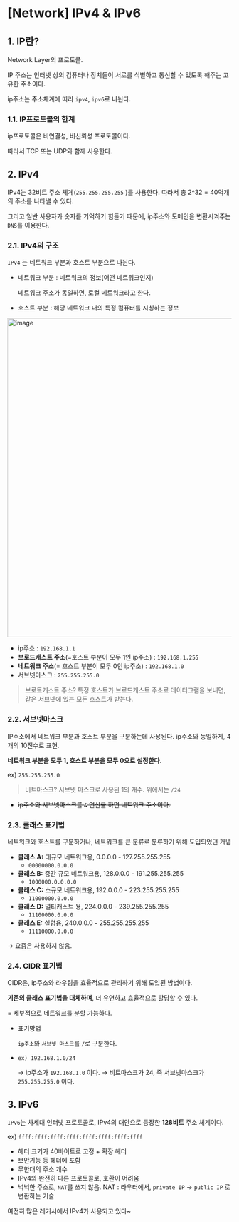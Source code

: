 # [Network] IPv4 & IPv6

## 1. IP란?

Network Layer의 프로토콜.

IP 주소는 인터넷 상의 컴퓨터나 장치들이 서로를 식별하고 통신할 수 있도록 해주는 고유한 주소이다.

ip주소는 주소체계에 따라 `ipv4`, `ipv6`로 나뉜다.

### 1.1. IP프로토콜의 한계

ip프로토콜은 비연결성, 비신뢰성 프로토콜이다.

따라서 TCP 또는 UDP와 함께 사용한다.

## 2. IPv4

IPv4는 32비트 주소 체계(`255.255.255.255` )를 사용한다. 따라서 총 2^32 = 40억개의 주소를 나타낼 수 있다.

그리고 일반 사용자가 숫자를 기억하기 힘들기 때문에, ip주소와 도메인을 변환시켜주는 `DNS`를 이용한다.

### 2.1. IPv4의 구조

`IPv4` 는 네트워크 부분과 호스트 부분으로 나뉜다.

- 네트워크 부분 : 네트워크의 정보(어떤 네트워크인지)
    
    네트워크 주소가 동일하면, 로컬 네트워크라고 한다.
    
- 호스트 부분 : 해당 네트워크 내의 특정 컴퓨터를 지칭하는 정보

<img width="715" alt="image" src="https://github.com/user-attachments/assets/fd64f451-a4e2-4eb5-84ad-1a6ed8d985fd">

- ip주소 : `192.168.1.1`
- **브로드캐스트 주소**(=호스트 부분이 모두 1인 ip주소) : `192.168.1.255`
- **네트워크 주소**(= 호스트 부분이 모두 0인 ip주소) : `192.168.1.0`
- 서브넷마스크 : `255.255.255.0`

> 브로트캐스트 주소?
특정 호스트가 브로드캐스트 주소로 데이터그램을 보내면, 같은 서브넷에 있는 모든 호스트가 받는다.
> 

### 2.2. 서브넷마스크

IP주소에서 네트워크 부분과 호스트 부분을 구분하는데 사용된다. ip주소와 동일하게, 4개의 10진수로 표현.

**네트워크 부분을 모두 1, 호스트 부분을 모두 0으로 설정한다.**

ex) `255.255.255.0`

> 비트마스크?
서브넷 마스크로 사용된 1의 개수. 위에서는 `/24`
> 
- ~~ip주소와 서브넷마스크를 `&` 연산을 하면 네트워크 주소이다.~~

### 2.3. 클래스 표기법

네트워크와 호스트를 구분하거나, 네트워크를 큰 분류로 분류하기 위해 도입되었던 개념

- **클래스 A:** 대규모 네트워크용, 0.0.0.0 - 127.255.255.255
    - `00000000.0.0.0`
- **클래스 B:** 중간 규모 네트워크용, 128.0.0.0 - 191.255.255.255
    - `1000000.0.0.0.0`
- **클래스 C:** 소규모 네트워크용, 192.0.0.0 - 223.255.255.255
    - `11000000.0.0.0`
- **클래스 D:** 멀티캐스트 용, 224.0.0.0 - 239.255.255.255
    - `11100000.0.0.0`
- **클래스 E:** 실험용, 240.0.0.0 - 255.255.255.255
    - `11110000.0.0.0`

→ 요즘은 사용하지 않음.

### 2.4. CIDR 표기법

CIDR은, ip주소와 라우팅을 효율적으로 관리하기 위해 도입된 방법이다. 

**기존의 클래스 표기법을 대체하며**, 더 유연하고 효율적으로 할당할 수 있다.

= 세부적으로 네트워크를 분할 가능하다.

- 표기방법
    
    `ip주소`와 `서브넷 마스크`를 `/`로 구분한다.
    
- `ex) 192.168.1.0/24`
    
    → ip주소가 `192.168.1.0` 이다.
    → 비트마스크가 24, 즉 서브넷마스크가 `255.255.255.0` 이다.
    

### 

## 3. IPv6

`IPv6`는 차세대 인터넷 프로토콜로, IPv4의 대안으로 등장한 **128비트** 주소 체계이다.

ex) `ffff:ffff:ffff:ffff:ffff:ffff:ffff:ffff`

- 헤더 크기가 40바이트로 고정 + 확장 헤더
- 보안기능 등 헤더에 포함
- 무한대의 주소 개수
- IPv4와 완전히 다른 프로토콜로, 호환이 어려움
- 넉넉한 주소로, `NAT`를 쓰지 않음.
NAT : 라우터에서, `private IP` → `public IP` 로 변환하는 기술

여전히 많은 레거시에서 IPv4가 사용되고 있다~
